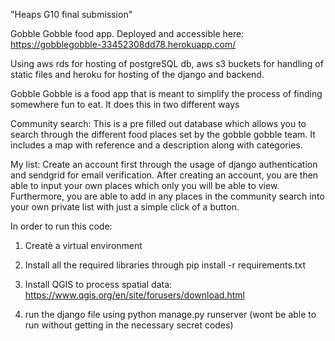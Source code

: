 "Heaps G10 final submission"

Gobble Gobble food app. 
Deployed and accessible here: https://gobblegobble-33452308dd78.herokuapp.com/

Using aws rds for hosting of postgreSQL db, aws s3 buckets for handling of static files and heroku for hosting of the django and backend. 

Gobble Gobble is a food app that is meant to simplify the process of finding somewhere fun to eat. It does this in two different ways 

Community search:
This is a pre filled out database which allows you to search through the different food places set by the gobble gobble team. It includes a map with reference and a description along with categories. 

My list: 
Create an account first through the usage of django authentication and sendgrid for email verification. After creating an account, you are then able to input your own places which only you will be able to view. Furthermore, you are able to add in any places in the community search into your own private list with just a simple click of a button. 


In order to run this code: 
1) Creatè a virtual environment

2) Install all the required libraries through pip install -r requirements.txt

3) Install QGIS to process spatial data: https://www.qgis.org/en/site/forusers/download.html

4) run the django file using python manage.py runserver (wont be able to run without getting in the necessary secret codes)
